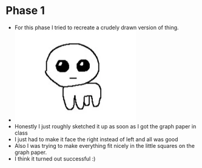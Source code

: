 # Phase 1
- For this phase I tried to recreate a crudely drawn version of thing.
- ![yippee](yippee.png)
- Honestly I just roughly sketched it up as soon as I got the graph paper in class
- I just had to make it face the right instead of left and all was good
- Also I was trying to make everything fit nicely in the little squares on the graph paper.
- I think it turned out successful :)
